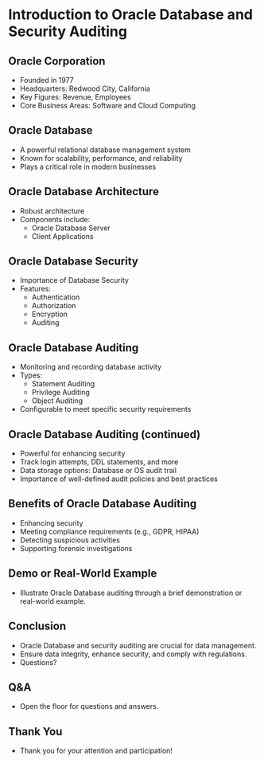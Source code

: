# Introduction to Oracle Database and Security Auditing

## Oracle Corporation

- Founded in 1977
- Headquarters: Redwood City, California
- Key Figures: Revenue, Employees
- Core Business Areas: Software and Cloud Computing

## Oracle Database

- A powerful relational database management system
- Known for scalability, performance, and reliability
- Plays a critical role in modern businesses

## Oracle Database Architecture

- Robust architecture
- Components include:
  - Oracle Database Server
  - Client Applications

## Oracle Database Security

- Importance of Database Security
- Features:
  - Authentication
  - Authorization
  - Encryption
  - Auditing

## Oracle Database Auditing

- Monitoring and recording database activity
- Types:
  - Statement Auditing
  - Privilege Auditing
  - Object Auditing
- Configurable to meet specific security requirements

## Oracle Database Auditing (continued)

- Powerful for enhancing security
- Track login attempts, DDL statements, and more
- Data storage options: Database or OS audit trail
- Importance of well-defined audit policies and best practices

## Benefits of Oracle Database Auditing

- Enhancing security
- Meeting compliance requirements (e.g., GDPR, HIPAA)
- Detecting suspicious activities
- Supporting forensic investigations

## Demo or Real-World Example

- Illustrate Oracle Database auditing through a brief demonstration or real-world example.

## Conclusion

- Oracle Database and security auditing are crucial for data management.
- Ensure data integrity, enhance security, and comply with regulations.
- Questions?

## Q&A

- Open the floor for questions and answers.

## Thank You

- Thank you for your attention and participation!
